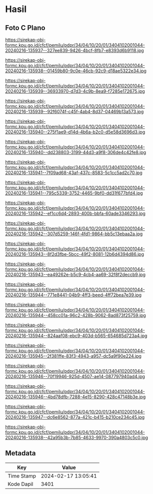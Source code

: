 # Hasil

## Foto C Plano

https://sirekap-obj-formc.kpu.go.id/cfcf/pemilu/pdpr/34/04/10/20/01/3404102001044-20240216-135937--327ee839-9426-4bcf-8fb7-e8393d6b9118.jpg

https://sirekap-obj-formc.kpu.go.id/cfcf/pemilu/pdpr/34/04/10/20/01/3404102001044-20240216-135938--01459b80-9c0e-46cb-92c9-d18ae5322e34.jpg

https://sirekap-obj-formc.kpu.go.id/cfcf/pemilu/pdpr/34/04/10/20/01/3404102001044-20240216-135939--36933970-d7d3-4c9b-8ea9-f7285e172675.jpg

https://sirekap-obj-formc.kpu.go.id/cfcf/pemilu/pdpr/34/04/10/20/01/3404102001044-20240216-135939--92f6074f-c45f-4ab4-8d37-04469b13a573.jpg

https://sirekap-obj-formc.kpu.go.id/cfcf/pemilu/pdpr/34/04/10/20/01/3404102001044-20240216-135940--275f1ae9-d14d-4b6a-b2c0-d5e58d3696d3.jpg

https://sirekap-obj-formc.kpu.go.id/cfcf/pemilu/pdpr/34/04/10/20/01/3404102001044-20240216-135940--dd238803-3199-44d3-a9f8-306de4c42fe8.jpg

https://sirekap-obj-formc.kpu.go.id/cfcf/pemilu/pdpr/34/04/10/20/01/3404102001044-20240216-135941--7f09ad68-43af-437c-8583-5c1cc5ad2c70.jpg

https://sirekap-obj-formc.kpu.go.id/cfcf/pemilu/pdpr/34/04/10/20/01/3404102001044-20240216-135941--795c5339-3752-4465-9bf0-dd31f677bfd4.jpg

https://sirekap-obj-formc.kpu.go.id/cfcf/pemilu/pdpr/34/04/10/20/01/3404102001044-20240216-135942--ef1cc6d4-2893-400b-bbfa-60ade3346293.jpg

https://sirekap-obj-formc.kpu.go.id/cfcf/pemilu/pdpr/34/04/10/20/01/3404102001044-20240216-135942--307d5259-146f-4fd1-9864-bb5c13ebaa2a.jpg

https://sirekap-obj-formc.kpu.go.id/cfcf/pemilu/pdpr/34/04/10/20/01/3404102001044-20240216-135943--8f2d3fbe-5bcc-49f2-8081-12b6d4394d86.jpg

https://sirekap-obj-formc.kpu.go.id/cfcf/pemilu/pdpr/34/04/10/20/01/3404102001044-20240216-135943--ea49262e-b5c9-4cb4-aa69-32f8f2deccb9.jpg

https://sirekap-obj-formc.kpu.go.id/cfcf/pemilu/pdpr/34/04/10/20/01/3404102001044-20240216-135944--771e8441-04b9-4ff3-beed-4ff72bea7e39.jpg

https://sirekap-obj-formc.kpu.go.id/cfcf/pemilu/pdpr/34/04/10/20/01/3404102001044-20240216-135944--458cc01a-96c2-428b-9062-8ad873f25759.jpg

https://sirekap-obj-formc.kpu.go.id/cfcf/pemilu/pdpr/34/04/10/20/01/3404102001044-20240216-135944--824aaf08-ebc9-403d-b565-654685d723a4.jpg

https://sirekap-obj-formc.kpu.go.id/cfcf/pemilu/pdpr/34/04/10/20/01/3404102001044-20240216-135945--2f381ffe-83f3-4943-a957-dc5a9f90e224.jpg

https://sirekap-obj-formc.kpu.go.id/cfcf/pemilu/pdpr/34/04/10/20/01/3404102001044-20240216-135946--70f19946-925d-4507-ae14-087797940ad4.jpg

https://sirekap-obj-formc.kpu.go.id/cfcf/pemilu/pdpr/34/04/10/20/01/3404102001044-20240216-135946--4bd78dfb-7288-4e15-8290-428c47148b3e.jpg

https://sirekap-obj-formc.kpu.go.id/cfcf/pemilu/pdpr/34/04/10/20/01/3404102001044-20240216-135947--dc6e8562-877a-421c-b415-b210ce234c45.jpg

https://sirekap-obj-formc.kpu.go.id/cfcf/pemilu/pdpr/34/04/10/20/01/3404102001044-20240216-135938--42a95b3b-7b85-4633-9970-390a4803c5c0.jpg


## Metadata

| Key        | Value               |
| ---------- | ------------------- |
| Time Stamp | 2024-02-17 13:05:41 |
| Kode Dapil | 3401                |



